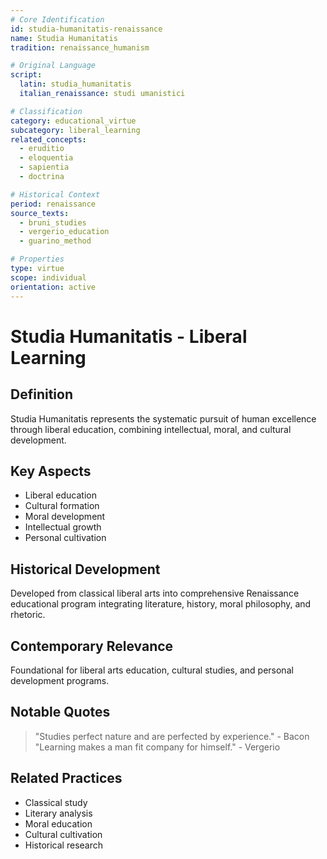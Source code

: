 ```yaml
---
# Core Identification
id: studia-humanitatis-renaissance
name: Studia Humanitatis
tradition: renaissance_humanism

# Original Language
script:
  latin: studia_humanitatis
  italian_renaissance: studi umanistici

# Classification
category: educational_virtue
subcategory: liberal_learning
related_concepts:
  - eruditio
  - eloquentia
  - sapientia
  - doctrina

# Historical Context
period: renaissance
source_texts:
  - bruni_studies
  - vergerio_education
  - guarino_method

# Properties
type: virtue
scope: individual
orientation: active
---
```


# Studia Humanitatis - Liberal Learning

## Definition
Studia Humanitatis represents the systematic pursuit of human excellence through liberal education, combining intellectual, moral, and cultural development.

## Key Aspects
- Liberal education
- Cultural formation
- Moral development
- Intellectual growth
- Personal cultivation

## Historical Development
Developed from classical liberal arts into comprehensive Renaissance educational program integrating literature, history, moral philosophy, and rhetoric.

## Contemporary Relevance
Foundational for liberal arts education, cultural studies, and personal development programs.

## Notable Quotes
> "Studies perfect nature and are perfected by experience." - Bacon
> "Learning makes a man fit company for himself." - Vergerio

## Related Practices
- Classical study
- Literary analysis
- Moral education
- Cultural cultivation
- Historical research